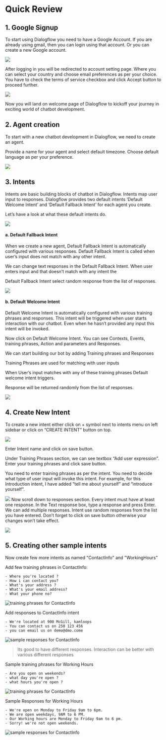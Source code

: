 # Quick Review 

## 1. Google Signup

To start using Dialogflow you need to have a Google Account. If you are already using gmail, then you can login using that account. Or you can create a new Google account.

![](./_media/SignInscreenGoogle.png)

After logging in you will be redirected to account setting page. Where you can select your country and choose email preferences as per your choice. You have to check the terms of service checkbox and click Accept button to proceed further.

![](./_media/ReviewAccountSignIn.png)

Now you will land on welcome page of Dialogflow to kickoff your journey in exciting world of chatbot development.

## 2. Agent creation

To start with a new chatbot development in Dialogflow, we need to create an agent.

Provide a name for your agent and select default timezone. Choose default language as per your preference.

![](./_media/AgentCreation.png)

## 3. Intents
Intents are basic building blocks of chatbot in Dialogflow. Intents map user input to responses. Dialogflow provides two default intents ‘Default Welcome Intent’ and ‘Default Fallback Intent’ for each agent you create.

Let’s have a look at what these default intents do.

![](./_media/IntentsScreen.png)

#### a. Default Fallback Intent
When we create a new agent, Default Fallback Intent is automatically configured with various responses. Default Fallback Intent is called when user’s input does not match with any other intent.

We can change text responses in the Default Fallback Intent. When user enters input and that doesn’t match with any intent the

Default Fallback Intent select random response from the list of responses.

![](./_media/DefaultWelcomeResponse.png)

#### b. Default Welcome Intent
Default Welcome Intent is automatically configured with various training phrases and responses. This intent will be triggered when user starts interaction with our chatbot. Even when he hasn’t provided any input this intent will be invoked.

Now click on Default Welcome Intent. You can see Contexts, Events, training phrases, Action and parameters and Responses.

We can start building our bot by adding Training phrases and Responses

Training Phrases are used for matching with user inputs

When User’s input matches with any of these training phrases Default welcome intent triggers.

Response will be returned randomly from the list of responses.

![](./_media/DefaultWelcomeIntent.png)

## 4. Create New Intent
To create a new intent either click on + symbol next to intents menu on left sidebar or click on “CREATE INTENT” button on top.

![](./_media/CreateNewIntent.png)

Enter Intent name and click on save button.

Under Training Phrases section, we can see textbox “Add user expression”. Enter your training phrases and click save button.

You need to enter training phrases as per the intent. You need to decide what type of user input will invoke this intent. For example, for this Introduction intent, I have added “tell me about yourself” and “introduce yourself”.

![](./_media/TrainingPhrases.png)
Now scroll down to responses section. Every intent must have at least one response. In the Text response box, type a response and press Enter. We can add multiple responses. Intent use random responses from the list you have entered. Don’t forget to click on save button otherwise your changes won’t take effect.

![](./_media/IntroResponse.png)

## 5. Creating other sample intents

Now create few more intents as named "ContactInfo" and "WorkingHours"

Add few training phrases in ContactInfo:

```
- Where you're located ?
- How i can contact you?
- What's your address ?
- What's your email address?
- What your phone no?
```
![training phrases for ContactInfo](./_media/ContactInfoTraining.png)

Add responses to ContactInfo intent

```
- We're located at 900 McGill, kamloops
- You can contact us on 250 123 456
- you can email us on demo@dmo.come
```
![sample responses for ContactInfo](./_media/ContactInfoResponse.png)

> Its good to have different responses. Interaction can be better with various different responses

Sample training phrases for Working Hours
```
- Are you open on weekends?
- what day you're open ?
- what hours you're open ?
```
![training phrases for ContactInfo](./_media/HoursTraining.png)

Sample Responses for Working Hours

```
- We're open on Monday to Friday 9am to 6pm.
- We are open weekdays, 9AM to 6 PM.
- Our Working hours are Monday to Friday 9am to 6 pm.
- Sorry! we're not open weekends.
```
![sample responses for ContactInfo](./_media/HoursResponses.png)